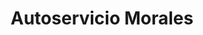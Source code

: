 ---
title: "Autoservicio Morales"
url: /castilla/autoservicio-morales/
shop: reparación de automóviles
---